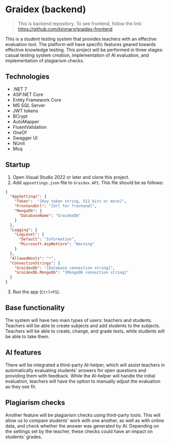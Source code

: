 # Graidex (backend)

> This is backend repository. To see frontend, follow the link: https://github.com/kinmary/graidex-frontend

This is a student testing system that provides teachers with an effective evaluation tool. The platform will have specific features geared towards effective knowledge testing. This project will be performed in three stages: casual testing system creation, implementation of AI evaluation, and implementation of plagiarism checks.

## Technologies

- .NET 7
- ASP.NET Core
- Entity Framework Core
- MS SQL Server
- JWT tokens
- BCrypt
- AutoMapper
- FluentValidation
- OneOf
- Swagger UI
- NUnit
- Moq

## Startup

1. Open Visual Studio 2022 or later and clone this project.
2. Add `appsettings.json` file to `Graidex.API`. This file should be as follows:
```json
{
  "AppSettings": {
    "Token":  "[Key token string, 512 bits or more]",
    "FrontendUrl": "[Url for frontend]",
    "MongoDb": {
      "DatabaseName": "GraidexDb"
    }
  },
  "Logging": {
    "LogLevel": {
      "Default": "Information",
      "Microsoft.AspNetCore": "Warning"
    }
  },
  "AllowedHosts": "*",
  "ConnectionStrings": {
    "GraidexDb": "[Database connection string]",
    "GraidexDb.MongoDb": "[MongoDb connection string]"
  }
}
```

3. Run the app (`Ctrl+F5`).

## Base functionality

The system will have two main types of users: teachers and students. Teachers will be able to create subjects and add students to the subjects. Teachers will be able to create, change, and grade tests, while students will be able to take them.

## AI features

There will be integrated a third-party AI-helper, which will assist teachers in automatically evaluating students' answers for open questions and providing them with feedback. While the AI-helper will handle the initial evaluation, teachers will have the option to manually adjust the evaluation as they see fit.

## Plagiarism checks

Another feature will be plagiarism checks using third-party tools. This will allow us to compare students' work with one another, as well as with online data, and check whether the answer was generated by AI. Depending on the settings set by the teacher, these checks could have an impact on students' grades.
